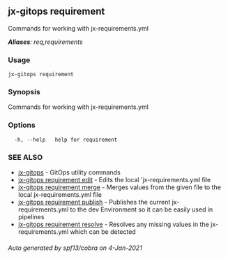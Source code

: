 ## jx-gitops requirement

Commands for working with jx-requirements.yml

***Aliases**: req,requirements*

### Usage

```
jx-gitops requirement
```

### Synopsis

Commands for working with jx-requirements.yml

### Options

```
  -h, --help   help for requirement
```

### SEE ALSO

* [jx-gitops](jx-gitops.md)	 - GitOps utility commands
* [jx-gitops requirement edit](jx-gitops_requirement_edit.md)	 - Edits the local 'jx-requirements.yml file
* [jx-gitops requirement merge](jx-gitops_requirement_merge.md)	 - Merges values from the given file to the local jx-requirements.yml file
* [jx-gitops requirement publish](jx-gitops_requirement_publish.md)	 - Publishes the current jx-requirements.yml to the dev Environment so it can be easily used in pipelines
* [jx-gitops requirement resolve](jx-gitops_requirement_resolve.md)	 - Resolves any missing values in the jx-requirements.yml which can be detected

###### Auto generated by spf13/cobra on 4-Jan-2021

